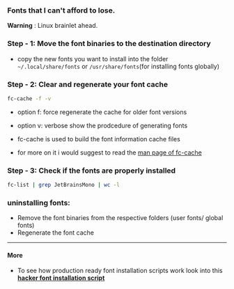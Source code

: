 ### Fonts that I can't afford to lose.

**Warning** : Linux brainlet ahead.

### Step - 1: Move the font binaries to the destination directory
  - copy the new fonts you want to install into the folder `~/.local/share/fonts` or `/usr/share/fonts`(for installing fonts globally)

### Step - 2: Clear and regenerate your font cache
```bash
fc-cache -f -v
```
- option f: force regenerate the cache for older font versions
- option v: verbose show the prodcedure of generating fonts

- fc-cache is used to build the font information cache files
- for more on it i would suggest to read the [man page of fc-cache](https://linux.die.net/man/1/fc-cache)

### Step - 3: Check if the fonts are properly installed
```bash
fc-list | grep JetBrainsMono | wc -l
```

### uninstalling fonts:
- Remove the font binaries from the respective folders (user fonts/ global fonts)
- Regenerate the font cache

---------------

#### More
- To see how production ready font installation scripts work look into this [**hacker font installation script**](https://gist.github.com/chrissimpkins/3b4b66d184476c7f20efb2e8f6435ff2#file-hack-linux-installer-sh)

